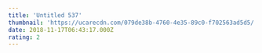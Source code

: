 ```yaml
---
title: 'Untitled 537'
thumbnail: 'https://ucarecdn.com/079de38b-4760-4e35-89c0-f702563ad5d5/'
date: 2018-11-17T06:43:17.000Z
rating: 2
---
```

